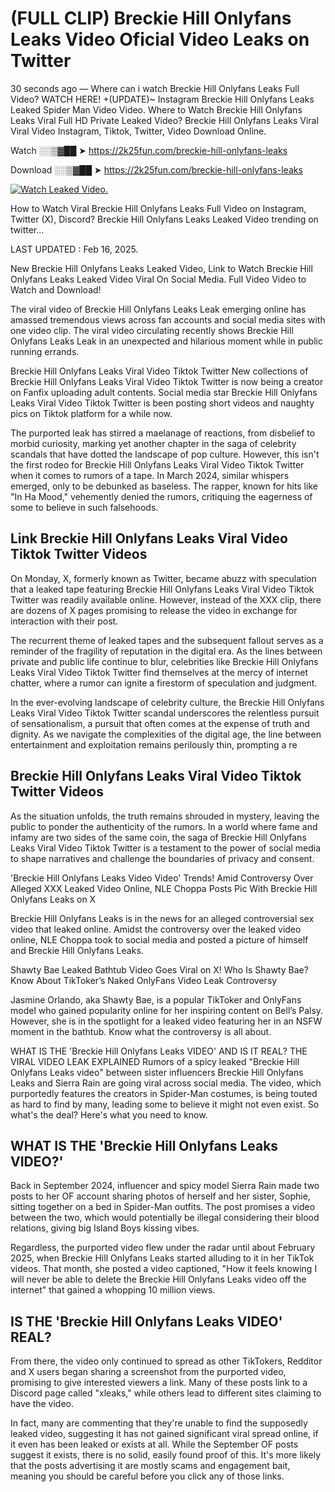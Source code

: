 # (FULL CLIP) Breckie Hill Onlyfans Leaks Video Oficial Video Leaks on Twitter

30 seconds ago — Where can i watch Breckie Hill Onlyfans Leaks Full Video? WATCH HERE! +(UPDATE)~ Instagram Breckie Hill Onlyfans Leaks Leaked Spider Man Video Video. Where to Watch Breckie Hill Onlyfans Leaks Viral Full HD Private Leaked Video? Breckie Hill Onlyfans Leaks Viral Viral Video Instagram, Tiktok, Twitter, Video Download Online.

Watch ░░▒▓██ ➤ https://2k25fun.com/breckie-hill-onlyfans-leaks

Download ░░▒▓██ ➤ https://2k25fun.com/breckie-hill-onlyfans-leaks

[![Watch Leaked Video.](https://miro.medium.com/v2/resize:fit:828/format:webp/1*cilzJN44JGOrTw9NJCrNHA.gif "Watch Leaked Video")](https://2k25fun.com/breckie-hill-onlyfans-leaks)

How to Watch Viral Breckie Hill Onlyfans Leaks Full Video on Instagram, Twitter (X), Discord? Breckie Hill Onlyfans Leaks Leaked Video trending on twitter...

LAST UPDATED : Feb 16, 2025.

New Breckie Hill Onlyfans Leaks Leaked Video, Link to Watch Breckie Hill Onlyfans Leaks Leaked Video Viral On Social Media. Full Video Video to Watch and Download!

The viral video of Breckie Hill Onlyfans Leaks Leak emerging online has amassed tremendous views across fan accounts and social media sites with one video clip. The viral video circulating recently shows Breckie Hill Onlyfans Leaks Leak in an unexpected and hilarious moment while in public running errands.

Breckie Hill Onlyfans Leaks Viral Video Tiktok Twitter New collections of Breckie Hill Onlyfans Leaks Viral Video Tiktok Twitter is now being a creator on Fanfix uploading adult contents. Social media star Breckie Hill Onlyfans Leaks Viral Video Tiktok Twitter is been posting short videos and naughty pics on Tiktok platform for a while now.

The purported leak has stirred a maelanage of reactions, from disbelief to morbid curiosity, marking yet another chapter in the saga of celebrity scandals that have dotted the landscape of pop culture. However, this isn't the first rodeo for Breckie Hill Onlyfans Leaks Viral Video Tiktok Twitter when it comes to rumors of a tape. In March 2024, similar whispers emerged, only to be debunked as baseless. The rapper, known for hits like "In Ha Mood," vehemently denied the rumors, critiquing the eagerness of some to believe in such falsehoods.

## Link Breckie Hill Onlyfans Leaks Viral Video Tiktok Twitter Videos

On Monday, X, formerly known as Twitter, became abuzz with speculation that a leaked tape featuring Breckie Hill Onlyfans Leaks Viral Video Tiktok Twitter was readily available online. However, instead of the XXX clip, there are dozens of X pages promising to release the video in exchange for interaction with their post.

The recurrent theme of leaked tapes and the subsequent fallout serves as a reminder of the fragility of reputation in the digital era. As the lines between private and public life continue to blur, celebrities like Breckie Hill Onlyfans Leaks Viral Video Tiktok Twitter find themselves at the mercy of internet chatter, where a rumor can ignite a firestorm of speculation and judgment.

In the ever-evolving landscape of celebrity culture, the Breckie Hill Onlyfans Leaks Viral Video Tiktok Twitter scandal underscores the relentless pursuit of sensationalism, a pursuit that often comes at the expense of truth and dignity. As we navigate the complexities of the digital age, the line between entertainment and exploitation remains perilously thin, prompting a re

##  Breckie Hill Onlyfans Leaks Viral Video Tiktok Twitter Videos

As the situation unfolds, the truth remains shrouded in mystery, leaving the public to ponder the authenticity of the rumors. In a world where fame and infamy are two sides of the same coin, the saga of Breckie Hill Onlyfans Leaks Viral Video Tiktok Twitter is a testament to the power of social media to shape narratives and challenge the boundaries of privacy and consent.

'Breckie Hill Onlyfans Leaks Video Video' Trends! Amid Controversy Over Alleged XXX Leaked Video Online, NLE Choppa Posts Pic With Breckie Hill Onlyfans Leaks on X

Breckie Hill Onlyfans Leaks is in the news for an alleged controversial sex video that leaked online. Amidst the controversy over the leaked video online, NLE Choppa took to social media and posted a picture of himself and Breckie Hill Onlyfans Leaks.

Shawty Bae Leaked Bathtub Video Goes Viral on X! Who Is Shawty Bae? Know About TikToker’s Naked OnlyFans Video Leak Controversy

Jasmine Orlando, aka Shawty Bae, is a popular TikToker and OnlyFans model who gained popularity online for her inspiring content on Bell’s Palsy. However, she is in the spotlight for a leaked video featuring her in an NSFW moment in the bathtub. Know what the controversy is all about.

WHAT IS THE 'Breckie Hill Onlyfans Leaks VIDEO' AND IS IT REAL? THE VIRAL VIDEO LEAK EXPLAINED Rumors of a spicy leaked "Breckie Hill Onlyfans Leaks video" between sister influencers Breckie Hill Onlyfans Leaks and Sierra Rain are going viral across social media. The video, which purportedly features the creators in Spider-Man costumes, is being touted as hard to find by many, leading some to believe it might not even exist. So what's the deal? Here's what you need to know.

## WHAT IS THE 'Breckie Hill Onlyfans Leaks VIDEO?'

Back in September 2024, influencer and spicy model Sierra Rain made two posts to her OF account sharing photos of herself and her sister, Sophie, sitting together on a bed in Spider-Man outfits. The post promises a video between the two, which would potentially be illegal considering their blood relations, giving big Island Boys kissing vibes.

Regardless, the purported video flew under the radar until about February 2025, when Breckie Hill Onlyfans Leaks started alluding to it in her TikTok videos. That month, she posted a video captioned, "How it feels knowing I will never be able to delete the Breckie Hill Onlyfans Leaks video off the internet" that gained a whopping 10 million views.

## IS THE 'Breckie Hill Onlyfans Leaks VIDEO' REAL?

From there, the video only continued to spread as other TikTokers, Redditor and X users began sharing a screenshot from the purported video, promising to give interested viewers a link. Many of these posts link to a Discord page called "xleaks," while others lead to different sites claiming to have the video.

In fact, many are commenting that they're unable to find the supposedly leaked video, suggesting it has not gained significant viral spread online, if it even has been leaked or exists at all. While the September OF posts suggest it exists, there is no solid, easily found proof of this. It's more likely that the posts advertising it are mostly scams and engagement bait, meaning you should be careful before you click any of those links.